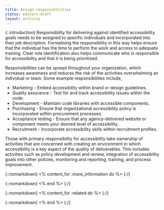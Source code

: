 ```yaml
---
title: Assign responsibilities
status: editors-draft
layout: activity
---
```


{:.introduction}
Responsibility for delivering against identified accessibility goals needs to be assigned to specific individuals and incorporated into their job description. Formalising the responsibility in this way helps ensure that the individual has the time to perform the work and access to adequate training. Clear role identification also helps communicate who is responsible for accessibility and that it is being prioritized.

Responsibilities can be spread throughout your organization, which increases awareness and reduces the risk of the activities overwhelming an individual or team. Some example responsibilities include,

* Marketing - Embed accessibility within brand or design guidelines.
* Quality assurance - Test for and track accessibility issues within the code.
* Development - Maintain code libraries with accessible components.
* Purchasing - Ensure that organizational accessibility policy is incorporated within procurement processes.
* Acceptance testing - Ensure that any agency-delivered website or component meets your desired level of accessibility.
* Recruitment - Incorporate accessibility skills within recruitment profiles.

Those with primary responsibility for accessibility take ownership of activities that are concerned with creating an environment in which accessibility is a key aspect of the quality of deliverables. This includes activities such as policy development and review, integration of accessibility goals into other policies, monitoring and reporting, training, and process improvement.

{::nomarkdown}
<% content_for :more_information do %>
{:/}

{::nomarkdown}
<% end %>
{:/}

{::nomarkdown}
<% content_for :related do %>
{:/}

{::nomarkdown}
<% end %>
{:/}
